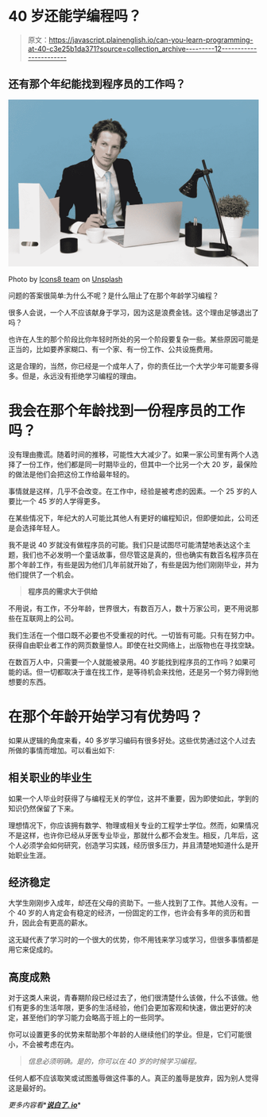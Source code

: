 # 40 岁还能学编程吗？

> 原文：<https://javascript.plainenglish.io/can-you-learn-programming-at-40-c3e25b1da371?source=collection_archive---------12----------------------->

## 还有那个年纪能找到程序员的工作吗？

![](img/361b4955bce3911f836793d2c9b443bc.png)

Photo by [Icons8 team](https://unsplash.com/@icons8?utm_source=medium&utm_medium=referral) on [Unsplash](https://unsplash.com?utm_source=medium&utm_medium=referral)

问题的答案很简单:为什么不呢？是什么阻止了在那个年龄学习编程？

很多人会说，一个人不应该献身于学习，因为这是浪费金钱。这个理由足够退出了吗？

也许在人生的那个阶段比你年轻时所处的另一个阶段要复杂一些。某些原因可能是正当的，比如要养家糊口、有一个家、有一份工作、公共设施费用。

这是合理的，当然，你已经是一个成年人了，你的责任比一个大学少年可能要多得多。但是，永远没有拒绝学习编程的理由。

# 我会在那个年龄找到一份程序员的工作吗？

没有理由撒谎。随着时间的推移，可能性大大减少了。如果一家公司里有两个人选择了一份工作，他们都是同一时期毕业的，但其中一个比另一个大 20 岁，最保险的做法是他们会把这份工作给最年轻的。

事情就是这样，几乎不会改变。在工作中，经验是被考虑的因素。一个 25 岁的人要比一个 45 岁的人学得更多。

在某些情况下，年纪大的人可能比其他人有更好的编程知识，但即便如此，公司还是会选择年轻人。

我不是说 40 岁就没有做程序员的可能。我们只是试图尽可能清楚地表达这个主题，我们也不必发明一个童话故事，但尽管这是真的，但也确实有数百名程序员在那个年龄工作，有些是因为他们几年前就开始了，有些是因为他们刚刚毕业，并为他们提供了一个机会。

> **程序员的需求大于供给**

不用说，有工作，不分年龄，世界很大，有数百万人，数十万家公司，更不用说那些在互联网上的公司。

我们生活在一个借口既不必要也不受重视的时代。一切皆有可能。只有在努力中。获得自由职业者工作的网页数量惊人。即使在社交网络上，出版物也在寻找空缺。

在数百万人中，只需要一个人就能被录用。40 岁能找到程序员的工作吗？如果可能的话。但一切都取决于谁在找工作，是等待机会来找他，还是另一个努力得到他想要的东西。

# **在那个年龄开始学习有优势吗？**

如果从逻辑的角度来看，40 多岁学习编码有很多好处。这些优势通过这个人过去所做的事情而增加。可以看出如下:

## **相关职业的毕业生**

如果一个人毕业时获得了与编程无关的学位，这并不重要，因为即使如此，学到的知识仍然保留了下来。

理想情况下，你应该拥有数学、物理或相关专业的工程学士学位。然而，如果情况不是这样，也许你已经从牙医专业毕业，那就什么都不会发生。相反，几年后，这个人必须学会如何研究，创造学习实践，经历很多压力，并且清楚地知道什么是开始职业生涯。

## **经济稳定**

大学生刚刚步入成年，却还在父母的资助下。一些人找到了工作。其他人没有。一个 40 岁的人肯定会有稳定的经济，一份固定的工作，也许会有多年的资历和晋升，因此会有更高的薪水。

这无疑代表了学习时的一个很大的优势，你不用钱来学习或学习，但很多事情都是用它来促成的。

## **高度成熟**

对于这类人来说，青春期阶段已经过去了，他们很清楚什么该做，什么不该做。他们有更多的生活年限，更多的生活经验，他们会更加客观和快速，做出更好的决定，甚至他们的学习能力会略高于班上的一些同学。

你可以设置更多的优势来帮助那个年龄的人继续他们的学业。但是，它们可能很小，不会被考虑在内。

> *信息必须明确。是的，你可以在 40 岁的时候学习编程。*

任何人都不应该取笑或试图羞辱做这件事的人。真正的羞辱是放弃，因为别人觉得这是最好的。

*更多内容看**[***说白了. io***](http://plainenglish.io/)*